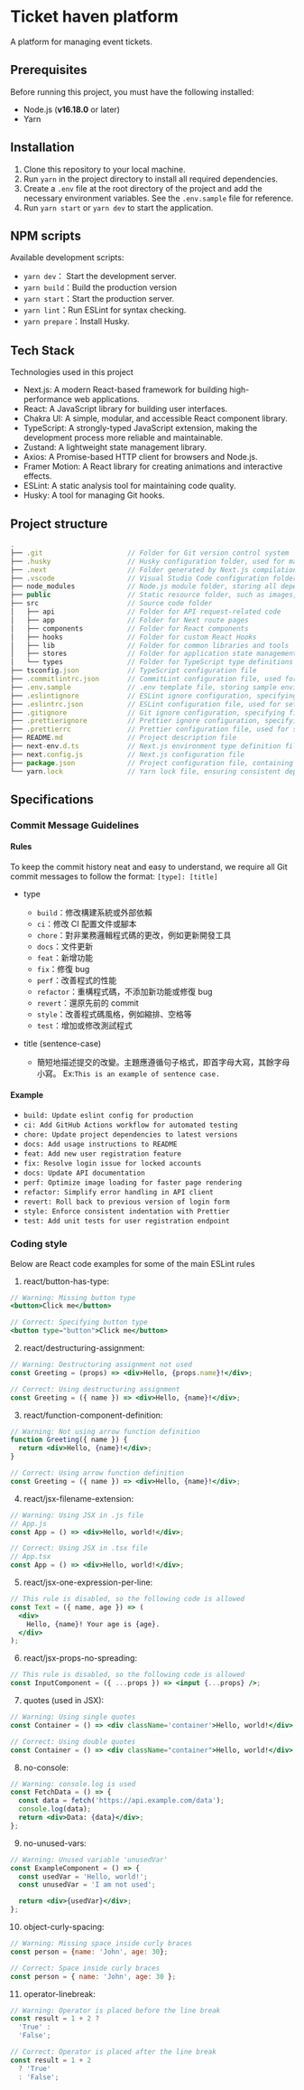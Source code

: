 # Ticket haven platform
A platform for managing event tickets.
## Prerequisites
Before running this project, you must have the following installed:

- Node.js (**v16.18.0** or later)
- Yarn

## Installation

1. Clone this repository to your local machine.
2. Run `yarn` in the project directory to install all required dependencies.
3. Create a `.env` file at the root directory of the project and add the necessary environment variables. See the `.env.sample` file for reference.
4. Run `yarn start` or `yarn dev` to start the application.

## NPM scripts

Available development scripts:

- `yarn dev`： Start the development server.
- `yarn build`：Build the production version
- `yarn start`：Start the production server.
- `yarn lint`：Run ESLint for syntax checking.
- `yarn prepare`：Install Husky.

## Tech Stack

Technologies used in this project

- Next.js: A modern React-based framework for building high-performance web applications.
- React: A JavaScript library for building user interfaces.
- Chakra UI: A simple, modular, and accessible React component library.
- TypeScript: A strongly-typed JavaScript extension, making the development process more reliable and maintainable.
- Zustand: A lightweight state management library.
- Axios: A Promise-based HTTP client for browsers and Node.js.
- Framer Motion: A React library for creating animations and interactive effects.
- ESLint: A static analysis tool for maintaining code quality.
- Husky: A tool for managing Git hooks.

## Project structure

```javascript
.
├── .git                     // Folder for Git version control system
├── .husky                   // Husky configuration folder, used for managing Git hooks
├── .next                    // Folder generated by Next.js compilation, containing static files and cache
├── .vscode                  // Visual Studio Code configuration folder
├── node_modules             // Node.js module folder, storing all dependencies
├── public                   // Static resource folder, such as images, fonts, etc.
├── src                      // Source code folder
│   ├── api                  // Folder for API request-related code
│   ├── app                  // Folder for Next route pages
│   ├── components           // Folder for React components
│   ├── hooks                // Folder for custom React Hooks
│   ├── lib                  // Folder for common libraries and tools
│   ├── stores               // Folder for application state management code, such as Redux or MobX
│   └── types                // Folder for TypeScript type definitions
├── tsconfig.json            // TypeScript configuration file
├── .commitlintrc.json       // CommitLint configuration file, used for checking the format of Git commit messages
├── .env.sample              // .env template file, storing sample environment variables
├── .eslintignore            // ESLint ignore configuration, specifying files that don't need syntax checking
├── .eslintrc.json           // ESLint configuration file, used for setting syntax checking rules
├── .gitignore               // Git ignore configuration, specifying files that don't need version control
├── .prettierignore          // Prettier ignore configuration, specifying files that don't need code formatting
├── .prettierrc              // Prettier configuration file, used for setting code formatting rules
├── README.md                // Project description file
├── next-env.d.ts            // Next.js environment type definition file
├── next.config.js           // Next.js configuration file
├── package.json             // Project configuration file, containing project information, scripts, and dependencies
└── yarn.lock                // Yarn lock file, ensuring consistent dependency versions

```

## Specifications

### Commit Message Guidelines

#### Rules

To keep the commit history neat and easy to understand, we require all Git commit messages to follow the format:
`[type]: [title]`

- type

  - `build`：修改構建系統或外部依賴
  - `ci`：修改 CI 配置文件或腳本
  - `chore`：對非業務邏輯程式碼的更改，例如更新開發工具
  - `docs`：文件更新
  - `feat`：新增功能
  - `fix`：修復 bug
  - `perf`：改善程式的性能
  - `refactor`：重構程式碼，不添加新功能或修復 bug
  - `revert`：還原先前的 commit
  - `style`：改善程式碼風格，例如縮排、空格等
  - `test`：增加或修改測試程式

- title (sentence-case)
  - 簡短地描述提交的改變。主題應遵循句子格式，即首字母大寫，其餘字母小寫。 Ex:`This is an example of sentence case.`

#### Example

- `build: Update eslint config for production`
- `ci: Add GitHub Actions workflow for automated testing`
- `chore: Update project dependencies to latest versions`
- `docs: Add usage instructions to README`
- `feat: Add new user registration feature`
- `fix: Resolve login issue for locked accounts`
- `docs: Update API documentation`
- `perf: Optimize image loading for faster page rendering`
- `refactor: Simplify error handling in API client`
- `revert: Roll back to previous version of login form`
- `style: Enforce consistent indentation with Prettier`
- `test: Add unit tests for user registration endpoint`


### Coding style

Below are React code examples for some of the main ESLint rules

1. react/button-has-type:

```jsx
// Warning: Missing button type
<button>Click me</button>

// Correct: Specifying button type
<button type="button">Click me</button>

```

2. react/destructuring-assignment:

```jsx
// Warning: Destructuring assignment not used
const Greeting = (props) => <div>Hello, {props.name}!</div>;

// Correct: Using destructuring assignment
const Greeting = ({ name }) => <div>Hello, {name}!</div>;
```

3. react/function-component-definition:

```jsx
// Warning: Not using arrow function definition
function Greeting({ name }) {
  return <div>Hello, {name}!</div>;
}

// Correct: Using arrow function definition
const Greeting = ({ name }) => <div>Hello, {name}!</div>;

```

4. react/jsx-filename-extension:

```jsx
// Warning: Using JSX in .js file
// App.js
const App = () => <div>Hello, world!</div>;

// Correct: Using JSX in .tsx file
// App.tsx
const App = () => <div>Hello, world!</div>;
```

5. react/jsx-one-expression-per-line:

```jsx
// This rule is disabled, so the following code is allowed
const Text = ({ name, age }) => (
  <div>
    Hello, {name}! Your age is {age}.
  </div>
);
```

6. react/jsx-props-no-spreading:

```jsx
// This rule is disabled, so the following code is allowed
const InputComponent = ({ ...props }) => <input {...props} />;
```

7. quotes (used in JSX):

```jsx
// Warning: Using single quotes
const Container = () => <div className='container'>Hello, world!</div>;

// Correct: Using double quotes
const Container = () => <div className="container">Hello, world!</div>;
```

8.  no-console:
```jsx
// Warning: console.log is used
const FetchData = () => {
  const data = fetch('https://api.example.com/data');
  console.log(data);
  return <div>Data: {data}</div>;
};

```

9. no-unused-vars:
```jsx
// Warning: Unused variable 'unusedVar'
const ExampleComponent = () => {
  const usedVar = 'Hello, world!';
  const unusedVar = 'I am not used';

  return <div>{usedVar}</div>;
};

```

10. object-curly-spacing:

```jsx
// Warning: Missing space inside curly braces
const person = {name: 'John', age: 30};

// Correct: Space inside curly braces
const person = { name: 'John', age: 30 };

```

11. operator-linebreak:
```jsx
// Warning: Operator is placed before the line break
const result = 1 + 2 ?
  'True' :
  'False';

// Correct: Operator is placed after the line break
const result = 1 + 2
  ? 'True'
  : 'False';

```
